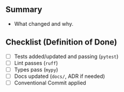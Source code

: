 ## Summary
- What changed and why.

## Checklist (Definition of Done)
- [ ] Tests added/updated and passing (`pytest`)
- [ ] Lint passes (`ruff`)
- [ ] Types pass (`mypy`)
- [ ] Docs updated (`docs/`, ADR if needed)
- [ ] Conventional Commit applied
